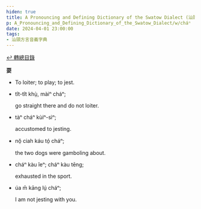 ```yaml
---
hiden: true
title: A Pronouncing and Defining Dictionary of the Swatow Dialect (汕頭方言音義字典) / cháⁿ
p: A_Pronouncing_and_Defining_Dictionary_of_the_Swatow_Dialect/w/cháⁿ
date: 2024-04-01 23:00:00
tags: 
- 汕頭方言音義字典
---
```


[↩️ 轉總目錄](/A_Pronouncing_and_Defining_Dictionary_of_the_Swatow_Dialect)


**耍**
- To loiter; to play; to jest.

- tît-tît khṳ̀, màiⁿ cháⁿ;

  go straight there and do not loiter.

- tàⁿ cháⁿ kùiⁿ-sìⁿ;

  accustomed to jesting.

- nŏ̤ ciah káu tó̤ cháⁿ;

  the two dogs were gamboling about.

- cháⁿ kàu îeⁿ; cháⁿ kàu tēng;

  exhausted in the sport.

- úa m̄ kāng lṳ́ cháⁿ;

  I am not jesting with you.